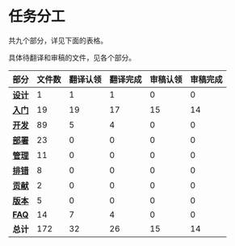 # 任务分工

共九个部分，详见下面的表格。

具体待翻译和审稿的文件，见各个部分。

| 部分                        | 文件数  | 翻译认领 | 翻译完成 | 审稿认领 | 审稿完成 |
| ------------------------- | ---- | ---- | ---- | ---- | ---- |
| [**设计**](design.md)       | 1    | 1    | 1    | 0    | 0    |
| [**入门**](get-started.md)  | 19   | 19   | 17   | 15   | 14   |
| [**开发**](develop.md)      | 89   | 5    | 4    | 0    | 0    |
| [**部署**](deploy.md)       | 23   | 0    | 0    | 0    | 0    |
| [**管理**](manage.md)       | 11   | 0    | 0    | 0    | 0    |
| [**排错**](troubleshoot.md) | 8    | 0    | 0    | 0    | 0    |
| [**贡献**](contribute.md)   | 2    | 0    | 0    | 0    | 0    |
| [**版本**](releases.md)     | 5    | 0    | 0    | 0    | 0    |
| [**FAQ**](faqs.md)        | 14   | 7    | 4    | 0    | 0    |
| **总计**                    | 172  | 32   | 26   | 15   | 14   |